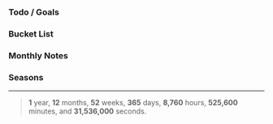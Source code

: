 ### Todo / Goals

### Bucket List

### Monthly Notes

### Seasons

---
>**1** year, **12** months, **52** weeks, **365** days, **8,760** hours, **525,600** minutes, and **31,536,000** seconds.